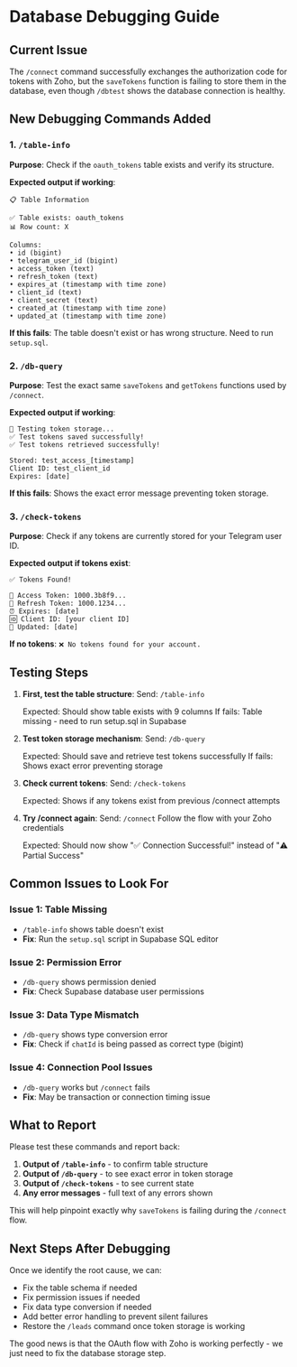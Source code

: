 # Database Debugging Guide

## Current Issue
The `/connect` command successfully exchanges the authorization code for tokens with Zoho, but the `saveTokens` function is failing to store them in the database, even though `/dbtest` shows the database connection is healthy.

## New Debugging Commands Added

### 1. `/table-info`
**Purpose**: Check if the `oauth_tokens` table exists and verify its structure.

**Expected output if working**:
```
📋 Table Information

✅ Table exists: oauth_tokens
📊 Row count: X

Columns:
• id (bigint)
• telegram_user_id (bigint)
• access_token (text)
• refresh_token (text)
• expires_at (timestamp with time zone)
• client_id (text)
• client_secret (text)
• created_at (timestamp with time zone)
• updated_at (timestamp with time zone)
```

**If this fails**: The table doesn't exist or has wrong structure. Need to run `setup.sql`.

### 2. `/db-query`
**Purpose**: Test the exact same `saveTokens` and `getTokens` functions used by `/connect`.

**Expected output if working**:
```
🧪 Testing token storage...
✅ Test tokens saved successfully!
✅ Test tokens retrieved successfully!

Stored: test_access_[timestamp]
Client ID: test_client_id
Expires: [date]
```

**If this fails**: Shows the exact error message preventing token storage.

### 3. `/check-tokens`
**Purpose**: Check if any tokens are currently stored for your Telegram user ID.

**Expected output if tokens exist**:
```
✅ Tokens Found!

🔑 Access Token: 1000.3b8f9...
🔄 Refresh Token: 1000.1234...
⏰ Expires: [date]
🆔 Client ID: [your client ID]
📅 Updated: [date]
```

**If no tokens**: `❌ No tokens found for your account.`

## Testing Steps

1. **First, test the table structure**:
   Send: `/table-info`
   
   Expected: Should show table exists with 9 columns
   If fails: Table missing - need to run setup.sql in Supabase

2. **Test token storage mechanism**:
   Send: `/db-query`
   
   Expected: Should save and retrieve test tokens successfully
   If fails: Shows exact error preventing storage

3. **Check current tokens**:
   Send: `/check-tokens`
   
   Expected: Shows if any tokens exist from previous /connect attempts

4. **Try /connect again**:
   Send: `/connect`
   Follow the flow with your Zoho credentials
   
   Expected: Should now show "✅ Connection Successful!" instead of "⚠️ Partial Success"

## Common Issues to Look For

### Issue 1: Table Missing
- `/table-info` shows table doesn't exist
- **Fix**: Run the `setup.sql` script in Supabase SQL editor

### Issue 2: Permission Error
- `/db-query` shows permission denied
- **Fix**: Check Supabase database user permissions

### Issue 3: Data Type Mismatch
- `/db-query` shows type conversion error
- **Fix**: Check if `chatId` is being passed as correct type (bigint)

### Issue 4: Connection Pool Issues
- `/db-query` works but `/connect` fails
- **Fix**: May be transaction or connection timing issue

## What to Report

Please test these commands and report back:

1. **Output of `/table-info`** - to confirm table structure
2. **Output of `/db-query`** - to see exact error in token storage
3. **Output of `/check-tokens`** - to see current state
4. **Any error messages** - full text of any errors shown

This will help pinpoint exactly why `saveTokens` is failing during the `/connect` flow.

## Next Steps After Debugging

Once we identify the root cause, we can:
- Fix the table schema if needed
- Fix permission issues if needed  
- Fix data type conversion if needed
- Add better error handling to prevent silent failures
- Restore the `/leads` command once token storage is working

The good news is that the OAuth flow with Zoho is working perfectly - we just need to fix the database storage step.
